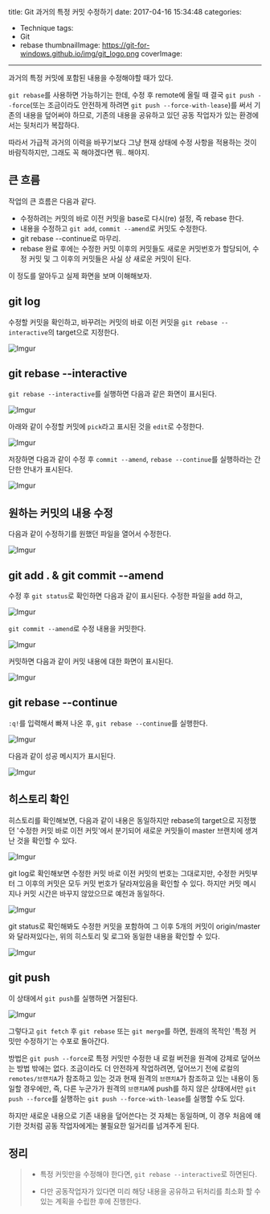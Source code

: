 title: Git 과거의 특정 커밋 수정하기
date: 2017-04-16 15:34:48
categories:
  - Technique
tags:
  - Git
  - rebase
thumbnailImage: https://git-for-windows.github.io/img/git_logo.png
coverImage:
---

과거의 특정 커밋에 포함된 내용을 수정해야할 때가 있다.

`git rebase`를 사용하면 가능하기는 한데, 수정 후 remote에 올릴 때 결국 `git push --force`(또는 조금이라도 안전하게 하려면 `git push --force-with-lease`)를 써서 기존의 내용을 덮어써야 하므로, 기존의 내용을 공유하고 있던 공동 작업자가 있는 환경에서는 뒷처리가 복잡하다.

따라서 가급적 과거의 이력을 바꾸기보다 그냥 현재 상태에 수정 사항을 적용하는 것이 바람직하지만, 그래도 꼭 해야겠다면 뭐.. 해야지.

## 큰 흐름

작업의 큰 흐름은 다음과 같다.

- 수정하려는 커밋의 바로 이전 커밋을 base로 다시(re) 설정, 즉 rebase 한다.
- 내용을 수정하고 `git add`, `commit --amend`로 커밋도 수정한다.
- git rebase --continue로 마무리.
- rebase 완료 후에는 수정한 커밋 이후의 커밋들도 새로운 커밋번호가 할당되어, 수정 커밋 및 그 이후의 커밋들은 사실 상 새로운 커밋이 된다.

이 정도를 알아두고 실제 화면을 보며 이해해보자.

## git log

수정할 커밋을 확인하고, 바꾸려는 커밋의 바로 이전 커밋을 `git rebase --interactive`의 target으로 지정한다.

![Imgur](http://i.imgur.com/i5vxEeR.png)


## git rebase --interactive

`git rebase --interactive`를 실행하면 다음과 같은 화면이 표시된다.

![Imgur](http://i.imgur.com/gM3SKOb.png)

아래와 같이 수정할 커밋에 `pick`라고 표시된 것을 `edit`로 수정한다.

![Imgur](http://i.imgur.com/keN0obw.png)

저장하면 다음과 같이 수정 후 `commit --amend`, `rebase --continue`를 실행하라는 간단한 안내가 표시된다.

![Imgur](http://i.imgur.com/1skcCKh.png)


## 원하는 커밋의 내용 수정

다음과 같이 수정하기를 원했던 파일을 열어서 수정한다.

![Imgur](http://i.imgur.com/5pdes49.png)

## git add . & git commit --amend

수정 후 `git status`로 확인하면 다음과 같이 표시된다. 수정한 파일을 add 하고,

![Imgur](http://i.imgur.com/PgCqApP.png)

`git commit --amend`로 수정 내용을 커밋한다.

![Imgur](http://i.imgur.com/wlJ1vF5.png)

커밋하면 다음과 같이 커밋 내용에 대한 화면이 표시된다.

![Imgur](http://i.imgur.com/SeRegph.png)

## git rebase --continue

`:q!`를 입력해서 빠져 나온 후, `git rebase --continue`를 실행한다.

![Imgur](http://i.imgur.com/YjvA2DA.png)

다음과 같이 성공 메시지가 표시된다.

![Imgur](http://i.imgur.com/f6M9egA.png)

## 히스토리 확인

히스토리를 확인해보면, 다음과 같이 내용은 동일하지만 rebase의 target으로 지정했던 '수정한 커밋 바로 이전 커밋'에서 분기되어 새로운 커밋들이 master 브랜치에 생겨난 것을 확인할 수 있다.

![Imgur](http://i.imgur.com/8tuDiq6.png)

git log로 확인해보면 수정한 커밋 바로 이전 커밋의 번호는 그대로지만, 수정한 커밋부터 그 이후의 커밋은 모두 커밋 번호가 달라져있음을 확인할 수 있다. 하지만 커밋 메시지나 커밋 시간은 바꾸지 않았으므로 예전과 동일하다.

![Imgur](http://i.imgur.com/339qZF6.png)

git status로 확인해봐도 수정한 커밋을 포함하여 그 이후 5개의 커밋이 origin/master와 달라져있다는, 위의 히스토리 및 로그와 동일한 내용을 확인할 수 있다.

![Imgur](http://i.imgur.com/qckdlTs.png)

## git push

이 상태에서 `git push`를 실행하면 거절된다.

![Imgur](http://i.imgur.com/nXKC1wl.png)

그렇다고 `git fetch` 후 `git rebase` 또는 `git merge`를 하면, 원래의 목적인 '특정 커밋만 수정하기'는 수포로 돌아간다.

방법은 `git push --force`로 특정 커밋만 수정한 내 로컬 버전을 원격에 강제로 덮어쓰는 방법 밖에는 없다. 조금이라도 더 안전하게 작업하려면, 덮어쓰기 전에 로컬의 `remotes/브랜치A`가 참조하고 있는 것과 현재 원격의 `브랜치A`가 참조하고 있는 내용이 동일할 경우에만, 즉, 다른 누군가가 원격의 `브랜치A`에 push를 하지 않은 상태에서만 `git push --force`를 실행하는 `git push --force-with-lease`를 실행할 수도 있다. 

하지만 새로운 내용으로 기존 내용을 덮어쓴다는 것 자체는 동일하며, 이 경우 처음에 얘기한 것처럼 공동 작업자에게는 불필요한 일거리를 넘겨주게 된다.

## 정리

>- 특정 커밋만을 수정해야 한다면, `git rebase --interactive`로 하면된다.
>
>- 다만 공동작업자가 있다면 미리 해당 내용을 공유하고 뒤처리를 최소화 할 수 있는  계획을 수립한 후에 진행한다.

